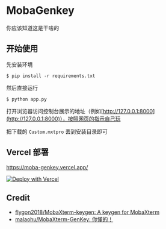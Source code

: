 # MobaGenkey

你应该知道这是干啥的

## 开始使用

先安装环境

```shell
$ pip install -r requirements.txt
```

然后直接运行

```shell
$ python app.py
```

打开浏览器访问控制台展示的地址（例如[http://127.0.0.1:8000](http://127.0.0.1:8000)），按照网页的指示自己玩

把下载的 `Custom.mxtpro` 丢到安装目录即可

## Vercel 部署

https://moba-genkey.vercel.app/

[![Deploy with Vercel](https://vercel.com/button)](https://vercel.com/import/project?template=https://github.com/MeowCracker/MobaGenkey)

## Credit

- [flygon2018/MobaXterm-keygen: A keygen for MobaXterm](https://github.com/flygon2018/MobaXterm-keygen)
- [malaohu/MobaXterm-GenKey: 你懂的！](https://github.com/malaohu/MobaXterm-GenKey)